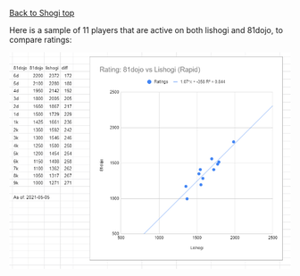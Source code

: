 [Back to Shogi top](intro.md)

Here is a sample of 11 players that are active on both lishogi and 81dojo, to compare ratings:

<img src="lishogi_81dojo_ratings.png"/>

